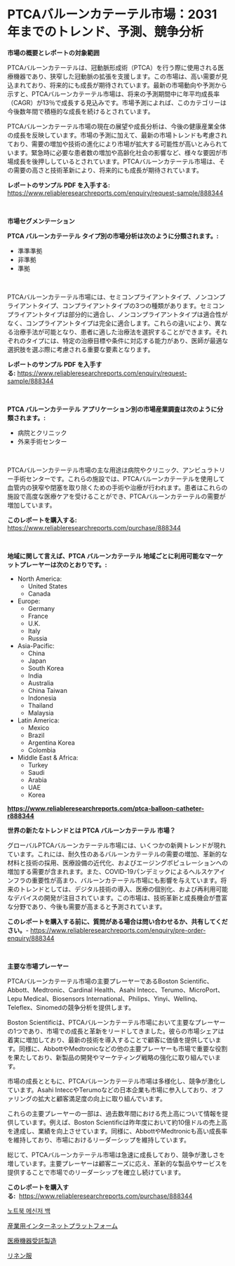 <p><h1>PTCAバルーンカテーテル市場：2031年までのトレンド、予測、競争分析</h1></p><p><strong>市場の概要とレポートの対象範囲</strong></p>
<p><p>PTCAバルーンカテーテルは、冠動脈形成術（PTCA）を行う際に使用される医療機器であり、狭窄した冠動脈の拡張を支援します。この市場は、高い需要が見込まれており、将来的にも成長が期待されています。最新の市場動向や予測から示すと、PTCAバルーンカテーテル市場は、将来の予測期間中に年平均成長率（CAGR）が13％で成長する見込みです。市場予測によれば、このカテゴリーは今後数年間で積極的な成長を続けるとされています。</p><p>PTCAバルーンカテーテル市場の現在の展望や成長分析は、今後の健康産業全体の成長を反映しています。市場の予測に加えて、最新の市場トレンドも考慮されており、需要の増加や技術の進化により市場が拡大する可能性が高いとみられています。緊急時に必要な患者数の増加や高齢化社会の影響など、様々な要因が市場成長を後押ししているとされています。PTCAバルーンカテーテル市場は、その需要の高さと技術革新により、将来的にも成長が期待されています。</p></p>
<p><strong>レポートのサンプル PDF を入手する:</strong> <a href="https://www.reliableresearchreports.com/enquiry/request-sample/888344">https://www.reliableresearchreports.com/enquiry/request-sample/888344</a></p>
<p>&nbsp;</p>
<p><strong>市場セグメンテーション</strong></p>
<p><strong>PTCA バルーンカテーテル タイプ別の市場分析は次のように分類されます。:</strong></p>
<p><ul><li>準準準拠</li><li>非準拠</li><li>準拠</li></ul></p>
<p>&nbsp;</p>
<p><p>PTCAバルーンカテーテル市場には、セミコンプライアントタイプ、ノンコンプライアントタイプ、コンプライアントタイプの3つの種類があります。セミコンプライアントタイプは部分的に適合し、ノンコンプライアントタイプは適合性がなく、コンプライアントタイプは完全に適合します。これらの違いにより、異なる治療手法が可能となり、患者に適した治療法を選択することができます。それぞれのタイプには、特定の治療目標や条件に対応する能力があり、医師が最適な選択肢を選ぶ際に考慮される重要な要素となります。</p></p>
<p><strong>レポートのサンプル PDF を入手する:</strong>&nbsp;<a href="https://www.reliableresearchreports.com/enquiry/request-sample/888344">https://www.reliableresearchreports.com/enquiry/request-sample/888344</a></p>
<p>&nbsp;</p>
<p><strong> PTCA バルーンカテーテル アプリケーション別の市場産業調査は次のように分類されます。:</strong></p>
<p><ul><li>病院とクリニック</li><li>外来手術センター</li></ul></p>
<p>&nbsp;</p>
<p><p>PTCAバルーンカテーテル市場の主な用途は病院やクリニック、アンビュラトリー手術センターです。これらの施設では、PTCAバルーンカテーテルを使用して血管内の狭窄や閉塞を取り除くための手術や治療が行われます。患者はこれらの施設で高度な医療ケアを受けることができ、PTCAバルーンカテーテルの需要が増加しています。</p></p>
<p><strong>このレポートを購入する:</strong>&nbsp; <a href="https://www.reliableresearchreports.com/purchase/888344">https://www.reliableresearchreports.com/purchase/888344</a></p>
<p>&nbsp;</p>
<p><strong>地域に関して言えば、PTCA バルーンカテーテル 地域ごとに利用可能なマーケットプレーヤーは次のとおりです。:</strong></p>
<p><ul>
    <li>
        North America:
        <ul>
            <li>United States</li>
            <li>Canada</li>
        </ul>
    </li>
    <li>
        Europe:
        <ul>
            <li>Germany</li>
            <li>France</li>
            <li>U.K.</li>
            <li>Italy</li>
            <li>Russia</li>
        </ul>
    </li>
    <li>
        Asia-Pacific:
        <ul>
            <li>China</li>
            <li>Japan</li>
            <li>South Korea</li>
            <li>India</li>
            <li>Australia</li>
            <li>China Taiwan</li>
            <li>Indonesia</li>
            <li>Thailand</li>
            <li>Malaysia</li>
        </ul>
    </li>
    <li>
        Latin America:
        <ul>
            <li>Mexico</li>
            <li>Brazil</li>
            <li>Argentina Korea</li>
            <li>Colombia</li>
        </ul>
    </li>
    <li>
        Middle East & Africa:
        <ul>
            <li>Turkey</li>
            <li>Saudi</li>
            <li>Arabia</li>
            <li>UAE</li>
            <li>Korea</li>
        </ul>
    </li>
    </ul></p>
<p><strong><a href="https://www.reliableresearchreports.com/ptca-balloon-catheter-r888344">https://www.reliableresearchreports.com/ptca-balloon-catheter-r888344</a></strong>&nbsp;</p>
<p><strong>世界の新たなトレンドとは PTCA バルーンカテーテル 市場？</strong></p>
<p><p>グローバルPTCAバルーンカテーテル市場には、いくつかの新興トレンドが現れています。これには、耐久性のあるバルーンカテーテルの需要の増加、革新的な材料と技術の採用、医療設備の近代化、およびエージングポピュレーションへの増加する需要が含まれます。また、COVID-19パンデミックによるヘルスケアインフラの重要性が高まり、バルーンカテーテル市場にも影響を与えています。将来のトレンドとしては、デジタル技術の導入、医療の個別化、および再利用可能なデバイスの開発が注目されています。この市場は、技術革新と成長機会が豊富な分野であり、今後も需要が高まると予測されています。</p></p>
<p><strong>このレポートを購入する前に、質問がある場合は問い合わせるか、共有してください。</strong>- <a href="https://www.reliableresearchreports.com/enquiry/pre-order-enquiry/888344">https://www.reliableresearchreports.com/enquiry/pre-order-enquiry/888344</a></p>
<p>&nbsp;</p>
<p><strong>主要な市場プレーヤー</strong></p>
<p><p>PTCAバルーンカテーテル市場の主要プレーヤーであるBoston Scientific、Abbott、Medtronic、Cardinal Health、Asahi Intecc、Terumo、MicroPort、Lepu Medical、Biosensors International、Philips、Yinyi、Wellinq、Teleflex、Sinomedの競争分析を提供します。</p><p>Boston Scientificは、PTCAバルーンカテーテル市場において主要なプレーヤーの1つであり、市場での成長と革新をリードしてきました。彼らの市場シェアは着実に増加しており、最新の技術を導入することで顧客に価値を提供しています。同様に、AbbottやMedtronicなどの他の主要プレーヤーも市場で重要な役割を果たしており、新製品の開発やマーケティング戦略の強化に取り組んでいます。</p><p>市場の成長とともに、PTCAバルーンカテーテル市場は多様化し、競争が激化しています。Asahi InteccやTerumoなどの日本企業も市場に参入しており、オファリングの拡大と顧客満足度の向上に取り組んでいます。</p><p>これらの主要プレーヤーの一部は、過去数年間における売上高について情報を提供しています。例えば、Boston Scientificは昨年度において約10億ドルの売上高を達成し、業績を向上させています。同様に、AbbottやMedtronicも高い成長率を維持しており、市場におけるリーダーシップを維持しています。</p><p>総じて、PTCAバルーンカテーテル市場は急速に成長しており、競争が激しさを増しています。主要プレーヤーは顧客ニーズに応え、革新的な製品やサービスを提供することで市場でのリーダーシップを確立し続けています。</p></p>
<p><strong>このレポートを購入する:</strong>&nbsp;&nbsp;<a href="https://www.reliableresearchreports.com/purchase/888344">https://www.reliableresearchreports.com/purchase/888344</a></p>
<p><p><a href="https://medium.com/@albinbrakus2023/%EB%85%B8%ED%8A%B8%EB%B6%81-%EB%A9%94%EC%8B%A0%EC%A0%80-%EB%B0%B1-%EC%8B%9C%EC%9E%A5-%EC%8B%9C%EC%9E%A5-cagr-%EC%8B%9C%EC%9E%A5-%ED%8A%B8%EB%A0%8C%EB%93%9C-%EB%B0%8F-%EC%84%B1%EC%9E%A5-%EC%A0%84%EB%9E%B5%EC%97%90-%EB%8C%80%ED%95%9C-%ED%86%B5%EC%B0%B0%EB%A0%A5-70d3dd42bead">노트북 메신저 백</a></p><p><a href="https://medium.com/@roberts65david/%E7%94%A3%E6%A5%AD%E7%94%A8%E3%82%A4%E3%83%B3%E3%82%BF%E3%83%BC%E3%83%8D%E3%83%83%E3%83%88%E3%83%97%E3%83%A9%E3%83%83%E3%83%88%E3%83%95%E3%82%A9%E3%83%BC%E3%83%A0%E5%B8%82%E5%A0%B4%E3%81%AF-20231%E5%B9%B4%E3%81%BE%E3%81%A7%E3%81%AE%E5%B8%82%E5%A0%B4%E3%82%B7%E3%82%A7%E3%82%A2-%E8%A6%8F%E6%A8%A1-%E4%BA%88%E6%B8%AC%E3%81%AB%E7%84%A6%E7%82%B9%E3%82%92%E5%BD%93%E3%81%A6%E3%81%A6%E3%81%84%E3%81%BE%E3%81%99-4f87a391e4e8">産業用インターネットプラットフォーム</a></p><p><a href="https://github.com/SantosDicki04/Market-Research-Report-List-1/blob/main/840665727514.md">医療機器受託製造</a></p><p><a href="https://medium.com/@rocklobster885/%E3%83%AA%E3%83%8D%E3%83%B3%E8%A1%A3%E6%96%99%E5%93%81%E3%81%AE%E5%B8%82%E5%A0%B4%E8%A6%8F%E6%A8%A1%E3%81%AF-%E3%82%B0%E3%83%AD%E3%83%BC%E3%83%90%E3%83%AB%E7%94%A3%E6%A5%AD%E3%81%AB%E3%81%8A%E3%81%91%E3%82%8B%E6%9C%80%E9%81%A9%E3%81%AA%E3%83%9E%E3%83%BC%E3%82%B1%E3%83%86%E3%82%A3%E3%83%B3%E3%82%B0%E3%83%81%E3%83%A3%E3%83%8D%E3%83%AB%E3%82%92%E6%98%8E%E3%82%89%E3%81%8B%E3%81%AB%E3%81%97%E3%81%BE%E3%81%99-75b44ee8bb0b">リネン服</a></p></p>